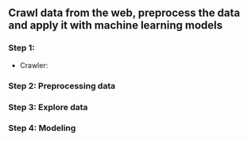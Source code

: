 ## Crawl data from the web, preprocess the data and apply it with machine learning models
### Step 1:
- Crawler:

### Step 2: Preprocessing data


### Step 3: Explore data


### Step 4: Modeling

